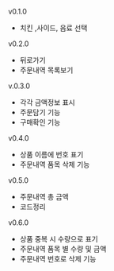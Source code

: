 v0.1.0
- 치킨 ,사이드, 음료 선택

v0.2.0
- 뒤로가기 
- 주문내역 목록보기

v.0.3.0
- 각각 금액정보 표시
- 주문담기 기능
- 구매확인 기능 

v0.4.0
- 상품 이름에 번호 표기
- 주문내역 품목 삭제 기능

v0.5.0
- 주문내역 총 금액
- 코드정리

v0.6.0
- 상품 중복 시 수량으로 표기
- 주문내역 품목 별 수량 및 금액
- 주문내역 번호로 삭제 기능
